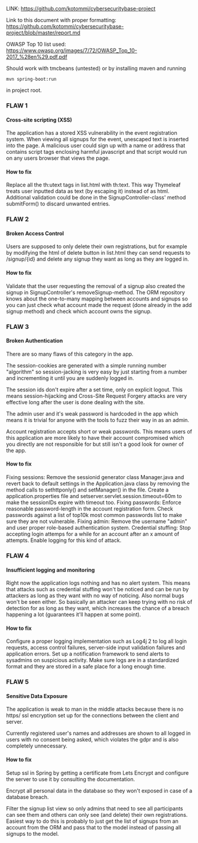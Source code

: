 LINK: https://github.com/kotommi/cybersecuritybase-project

Link to this document with proper formatting:
https://github.com/kotommi/cybersecuritybase-project/blob/master/report.md

OWASP Top 10 list used: https://www.owasp.org/images/7/72/OWASP_Top_10-2017_%28en%29.pdf.pdf

Should work with tmcbeans (untested) or by installing maven and running

```
mvn spring-boot:run
```

in project root.

### FLAW 1

#### Cross-site scripting (XSS)

The application has a stored XSS vulnerability in the event registration system. When viewing all signups for the event, unescaped text is inserted into the page. A malicious user could sign up with a name or address that contains script tags enclosing harmful javascript and that script would run on any users browser that views the page.

#### How to fix

Replace all the th:utext tags in list.html with th:text. This way Thymeleaf treats user inputted data as text (by escaping it) instead of as html. Additional validation could be done in the SignupController-class' method submitForm() to discard unwanted entries.

### FLAW 2

#### Broken Access Control

Users are supposed to only delete their own registrations, but for example by modifying the html of delete button in list.html they can send requests to /signup/{id} and delete any signup they want as long as they are logged in.

#### How to fix

Validate that the user requesting the removal of a signup also created the signup in SignupController's removeSignup-method. The ORM repository knows about the one-to-many mapping between accounts and signups so you can just check what account made the request (done already in the add signup method) and check which account owns the signup.

### FLAW 3

#### Broken Authentication

There are so many flaws of this category in the app.

The session-cookies are generated with a simple running number "algorithm" so session-jacking is very easy by just starting from a number and incrementing it until you are suddenly logged in.

The session ids don't expire after a set time, only on explicit logout. This means session-hijacking and Cross-Site Request Forgery attacks are very effective long after the user is done dealing with the site.

The admin user and it's weak password is hardcoded in the app which means it is trivial for anyone with the tools to fuzz their way in as an admin.

Account registration accepts short or weak passwords. This means users of this application are more likely to have their account compromised which you directly are not responsible for but still isn't a good look for owner of the app.

#### How to fix

Fixing sessions: Remove the sessionid generator class Manager.java and revert back to default settings in the Application.java class by removing the method calls to sethttponly() and setManager() in the file. Create a application.properties file and setserver.servlet.session.timeout=60m to make the sessionIDs expire with timeout too.
Fixing passwords: Enforce reasonable password-length in the account registration form. Check passwords against a list of top10k most common passwords list to make sure they are not vulnerable.
Fixing admin: Remove the username "admin" and user proper role-based authentication system.
Credential stuffing: Stop accepting login attemps for a while for an account after an x amount of attempts. Enable logging for this kind of attack.

### FLAW 4

#### Insufficient logging and monitoring

Right now the application logs nothing and has no alert system. This means that attacks such as credential stuffing won't be noticed and can be run by attackers as long as they want with no way of noticing. Also normal bugs won't be seen either. So basically an attacker can keep trying with no risk of detection for as long as they want, which increases the chance of a breach happening a lot (guarantees it'll happen at some point).

#### How to fix

Configure a proper logging implementation such as Log4j 2 to log all login requests, access control failures, server-side input validation failures and application errors. Set up a notification framework to send alerts to sysadmins on suspicious activity. Make sure logs are in a standardized format and they are stored in a safe place for a long enough time.

### FLAW 5

#### Sensitive Data Exposure

The application is weak to man in the middle attacks because there is no https/ ssl encryption set up for the connections between the client and server.

Currently registered user's names and addresses are shown to all logged in users with no consent being asked, which violates the gdpr and is also completely unnecessary.

#### How to fix

Setup ssl in Spring by getting a certificate from Lets Encrypt and configure the server to use it by consulting the documentation.

Encrypt all personal data in the database so they won't exposed in case of a database breach.

Filter the signup list view so only admins that need to see all participants can see them and others can only see (and delete) their own registrations. Easiest way to do this is probably to just get the list of signups from an account from the ORM and pass that to the model instead of passing all signups to the model.
